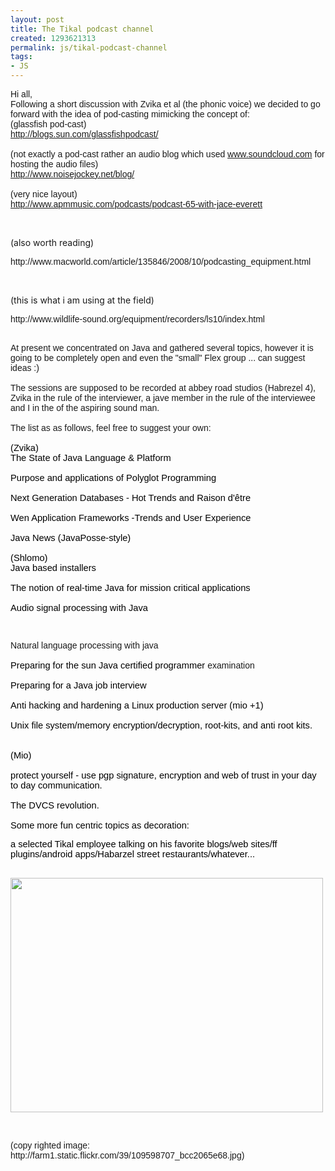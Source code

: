 ```yaml
---
layout: post
title: The Tikal podcast channel
created: 1293621313
permalink: js/tikal-podcast-channel
tags:
- JS
---
```

<p><span style="font-family: Arial;">Hi all,<br />
Following a short discussion with Zvika et al (the phonic  voice) we decided to go forward with the idea of pod-casting mimicking  the concept of:<br />
(glassfish pod-cast)<br />
</span><a href="http://blogs.sun.com/glassfishpodcast/" target="_blank"><span style="font-family: Arial;">http://blogs.sun.com/</span><wbr></wbr><span style="font-family: Arial;">glassfishpodcast/</span></a><span style="font-family: Arial;"><br />
<br />
(not exactly a pod-cast rather an audio blog which used </span><a href="http://www.soundcloud.com/" target="_blank"><span style="font-family: Arial;">www.soundcloud.com</span></a><span style="font-family: Arial;"> for hosting the audio files) <br />
</span><a href="http://www.noisejockey.net/blog/" target="_blank"><span style="font-family: Arial;">http://www.noisejockey.net/</span><wbr></wbr><span style="font-family: Arial;">blog/</span></a><span style="font-family: Arial;"><br />
<br />
(very nice layout)<br />
</span><a href="http://www.apmmusic.com/podcasts/podcast-65-with-jace-everett" target="_blank"><span style="font-family: Arial;">http://www.apmmusic.com/</span><wbr></wbr><span style="font-family: Arial;">podcasts/podcast-65-with-jace-</span><wbr></wbr><span style="font-family: Arial;">everett</span></a><span style="font-family: Arial;"><br />
</span></p>
<p>&nbsp;</p>
<p>(also worth reading)</p>
<p><span style="font-family: Arial;">http://www.macworld.com/article/135846/2008/10/podcasting_equipment.html</span></p>
<p>&nbsp;</p>
<p>(this is what i am using at the field)</p>
<p><span style="font-family: Arial;">http://www.wildlife-sound.org/equipment/recorders/ls10/index.html</span></p>
<p><span style="font-family: Arial;"><br />
At  present we concentrated on Java and gathered several topics, however it  is going to be completely open and even the &quot;small&quot; Flex group ... can  suggest ideas :)<br />
<br />
The sessions are supposed to be recorded at abbey road studios  (Habrezel 4), Zvika in the rule of the interviewer, a jave member in the  rule of the interviewee and I in the of the aspiring sound man. <br />
<br />
The list as as follows, feel free to suggest your own:<br />
<br />
<span style="font-size: 11pt; color: rgb(0, 0, 0); background-color: transparent; font-weight: normal; font-style: normal; text-decoration: none; vertical-align: baseline;" id="internal-source-marker_0.20388279602335269">(Zvika)</span><br />
<span style="font-size: 11pt; color: rgb(0, 0, 0); background-color: transparent; font-weight: normal; font-style: normal; text-decoration: none; vertical-align: baseline;">The State of Java Language &amp; Platform</span><br />
<br />
<span style="font-size: 11pt; color: rgb(0, 0, 0); background-color: transparent; font-weight: normal; font-style: normal; text-decoration: none; vertical-align: baseline;">Purpose and applications of Polyglot Programming</span><br />
<br />
<span style="font-size: 11pt; color: rgb(0, 0, 0); background-color: transparent; font-weight: normal; font-style: normal; text-decoration: none; vertical-align: baseline;">Next Generation Databases - Hot Trends and Raison d'&ecirc;tre</span><br />
<br />
<span style="font-size: 11pt; color: rgb(0, 0, 0); background-color: transparent; font-weight: normal; font-style: normal; text-decoration: none; vertical-align: baseline;">Wen Application Frameworks -Trends and User Experience</span><br />
<br />
<span style="font-size: 11pt; color: rgb(0, 0, 0); background-color: transparent; font-weight: normal; font-style: normal; text-decoration: none; vertical-align: baseline;">Java News (JavaPosse-style)</span><br />
<br />
<span style="font-size: 11pt; color: rgb(0, 0, 0); background-color: transparent; font-weight: normal; font-style: normal; text-decoration: none; vertical-align: baseline;">(Shlomo)</span><br />
<span style="font-size: 11pt; color: rgb(0, 0, 0); background-color: transparent; font-weight: normal; font-style: normal; text-decoration: none; vertical-align: baseline;">Java based installers </span><br />
<br />
<span style="font-size: 11pt; color: rgb(0, 0, 0); background-color: transparent; font-weight: normal; font-style: normal; text-decoration: none; vertical-align: baseline;">The notion of real-time Java for mission critical applications</span><br />
<br />
<span style="font-size: 11pt; color: rgb(0, 0, 0); background-color: transparent; font-weight: normal; font-style: normal; text-decoration: none; vertical-align: baseline;">Audio signal processing with Java </span></span></p>
<p><span style="font-family: Arial;"><br />
</span></p>
<p><span style="font-family: Arial;">Natural language processing with java<br />
<br />
<span style="font-size: 11pt; color: rgb(0, 0, 0); background-color: transparent; font-weight: normal; font-style: normal; text-decoration: none; vertical-align: baseline;">Preparing for the sun Java certified programmer </span>examination<br />
<br />
<span style="font-size: 11pt; color: rgb(0, 0, 0); background-color: transparent; font-weight: normal; font-style: normal; text-decoration: none; vertical-align: baseline;">Preparing for a Java job interview</span><br />
<br />
<span style="font-size: 11pt; color: rgb(0, 0, 0); background-color: transparent; font-weight: normal; font-style: normal; text-decoration: none; vertical-align: baseline;">Anti hacking and hardening a Linux production server (mio +1)</span><br />
<br />
<span style="font-size: 11pt; color: rgb(0, 0, 0); background-color: transparent; font-weight: normal; font-style: normal; text-decoration: none; vertical-align: baseline;">Unix file system/memory encryption/decryption, root-kits, and anti root kits. </span><br />
<br />
<br />
<span style="font-size: 11pt; color: rgb(0, 0, 0); background-color: transparent; font-weight: normal; font-style: normal; text-decoration: none; vertical-align: baseline;">(Mio)</span><br />
<br />
<span style="font-size: 11pt; color: rgb(0, 0, 0); background-color: transparent; font-weight: normal; font-style: normal; text-decoration: none; vertical-align: baseline;">protect yourself - use pgp signature, encryption and web of trust in your day to day communication.</span><br />
<br />
<span style="font-size: 11pt; color: rgb(0, 0, 0); background-color: transparent; font-weight: normal; font-style: normal; text-decoration: none; vertical-align: baseline;">The DVCS revolution.</span><br />
<br />
<span style="font-size: 11pt; color: rgb(0, 0, 0); background-color: transparent; font-weight: normal; font-style: normal; text-decoration: none; vertical-align: baseline;">Some more fun centric topics as decoration:</span><br />
</span></p>
<p><span style="font-family: Arial;"><span style="font-size: 11pt; color: rgb(0, 0, 0); background-color: transparent; font-weight: normal; font-style: normal; text-decoration: none; vertical-align: baseline;">  a selected Tikal employee talking on his favorite blogs/web sites/ff  plugins/android apps/Habarzel street restaurants/whatever...</span></span></p>
<p><span style="font-family: Arial;"><br />
<img width="500" height="375" alt="" src="/files/109598707_bcc2065e68.jpg" /></span></p>
<p>&nbsp;</p>
<p><span style="font-family: Arial;">(copy righted image: http://farm1.static.flickr.com/39/109598707_bcc2065e68.jpg)<br />
&nbsp;&nbsp; &nbsp; </span></p>
<p><span style="font-family: Arial;"><br />
</span></p>
